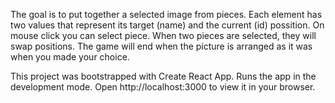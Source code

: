

The goal is to put together a selected image from pieces. Each element has two values ​​that represent its target (name) and the current (id) possition. 
On mouse click you can select piece. When two pieces are selected, they will swap positions. The game will end when the picture is arranged as it was when you made your choice.

This project was bootstrapped with Create React App. Runs the app in the development mode.
Open http://localhost:3000 to view it in your browser.

